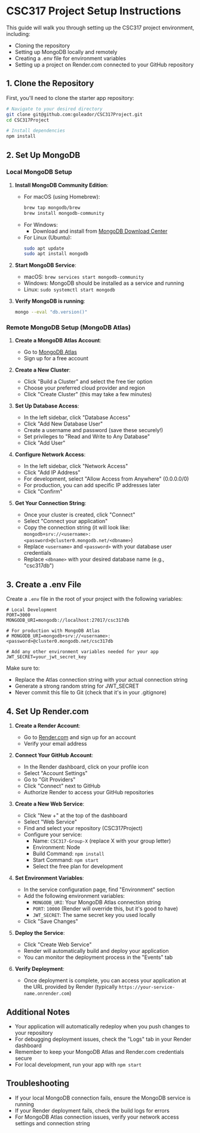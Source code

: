 # CSC317 Project Setup Instructions

This guide will walk you through setting up the CSC317 project environment, including:
- Cloning the repository
- Setting up MongoDB locally and remotely 
- Creating a .env file for environment variables
- Setting up a project on Render.com connected to your GitHub repository

## 1. Clone the Repository

First, you'll need to clone the starter app repository:

```bash
# Navigate to your desired directory
git clone git@github.com:goleador/CSC317Project.git
cd CSC317Project

# Install dependencies
npm install
```

## 2. Set Up MongoDB

### Local MongoDB Setup

1. **Install MongoDB Community Edition**:
   - For macOS (using Homebrew):
     ```bash
     brew tap mongodb/brew
     brew install mongodb-community
     ```
   - For Windows:
     - Download and install from [MongoDB Download Center](https://www.mongodb.com/try/download/community)
   - For Linux (Ubuntu):
     ```bash
     sudo apt update
     sudo apt install mongodb
     ```

2. **Start MongoDB Service**:
   - macOS: `brew services start mongodb-community`
   - Windows: MongoDB should be installed as a service and running
   - Linux: `sudo systemctl start mongodb`

3. **Verify MongoDB is running**:
   ```bash
   mongo --eval "db.version()"
   ```
   
### Remote MongoDB Setup (MongoDB Atlas)

1. **Create a MongoDB Atlas Account**:
   - Go to [MongoDB Atlas](https://www.mongodb.com/cloud/atlas/register)
   - Sign up for a free account

2. **Create a New Cluster**:
   - Click "Build a Cluster" and select the free tier option
   - Choose your preferred cloud provider and region
   - Click "Create Cluster" (this may take a few minutes)

3. **Set Up Database Access**:
   - In the left sidebar, click "Database Access"
   - Click "Add New Database User"
   - Create a username and password (save these securely!)
   - Set privileges to "Read and Write to Any Database"
   - Click "Add User"

4. **Configure Network Access**:
   - In the left sidebar, click "Network Access"
   - Click "Add IP Address"
   - For development, select "Allow Access from Anywhere" (0.0.0.0/0)
   - For production, you can add specific IP addresses later
   - Click "Confirm"

5. **Get Your Connection String**:
   - Once your cluster is created, click "Connect"
   - Select "Connect your application"
   - Copy the connection string (it will look like: `mongodb+srv://<username>:<password>@cluster0.mongodb.net/<dbname>`)
   - Replace `<username>` and `<password>` with your database user credentials
   - Replace `<dbname>` with your desired database name (e.g., "csc317db")

## 3. Create a .env File

Create a `.env` file in the root of your project with the following variables:

```
# Local Development
PORT=3000
MONGODB_URI=mongodb://localhost:27017/csc317db

# For production with MongoDB Atlas
# MONGODB_URI=mongodb+srv://<username>:<password>@cluster0.mongodb.net/csc317db

# Add any other environment variables needed for your app
JWT_SECRET=your_jwt_secret_key
```

Make sure to:
- Replace the Atlas connection string with your actual connection string
- Generate a strong random string for JWT_SECRET
- Never commit this file to Git (check that it's in your .gitignore)

## 4. Set Up Render.com

1. **Create a Render Account**:
   - Go to [Render.com](https://render.com/) and sign up for an account
   - Verify your email address

2. **Connect Your GitHub Account**:
   - In the Render dashboard, click on your profile icon
   - Select "Account Settings"
   - Go to "Git Providers"
   - Click "Connect" next to GitHub
   - Authorize Render to access your GitHub repositories

3. **Create a New Web Service**:
   - Click "New +" at the top of the dashboard
   - Select "Web Service"
   - Find and select your repository (CSC317Project)
   - Configure your service:
     - Name: `CSC317-Group-X` (replace X with your group letter)
     - Environment: Node
     - Build Command: `npm install`
     - Start Command: `npm start`
     - Select the free plan for development

4. **Set Environment Variables**:
   - In the service configuration page, find "Environment" section
   - Add the following environment variables:
     - `MONGODB_URI`: Your MongoDB Atlas connection string
     - `PORT`: `10000` (Render will override this, but it's good to have)
     - `JWT_SECRET`: The same secret key you used locally
   - Click "Save Changes"

5. **Deploy the Service**:
   - Click "Create Web Service"
   - Render will automatically build and deploy your application
   - You can monitor the deployment process in the "Events" tab

6. **Verify Deployment**:
   - Once deployment is complete, you can access your application at the URL provided by Render (typically `https://your-service-name.onrender.com`)

## Additional Notes

- Your application will automatically redeploy when you push changes to your repository
- For debugging deployment issues, check the "Logs" tab in your Render dashboard
- Remember to keep your MongoDB Atlas and Render.com credentials secure
- For local development, run your app with `npm start`

## Troubleshooting

- If your local MongoDB connection fails, ensure the MongoDB service is running
- If your Render deployment fails, check the build logs for errors
- For MongoDB Atlas connection issues, verify your network access settings and connection string
